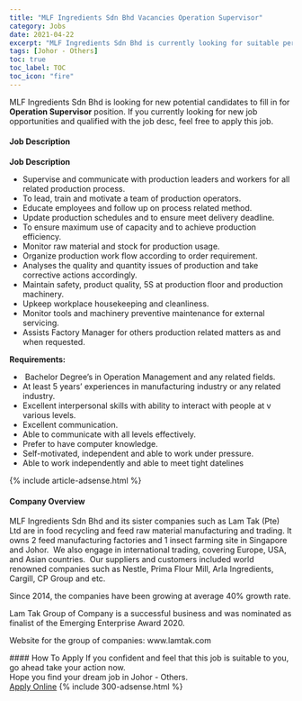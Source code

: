 ```yaml
---
title: "MLF Ingredients Sdn Bhd Vacancies Operation Supervisor" 
category: Jobs 
date: 2021-04-22 
excerpt: "MLF Ingredients Sdn Bhd is currently looking for suitable person to fill in the Operation Supervisor which based in Johor - Others" 
tags: [Johor - Others] 
toc: true 
toc_label: TOC 
toc_icon: "fire" 
--- 
```


<p>MLF Ingredients Sdn Bhd is looking for new potential candidates to fill in for <b>Operation Supervisor</b> position. If you currently looking for new job opportunities and qualified with the job desc, feel free to apply this job.
</p><div><div><h4>Job Description</h4></div><div><div><span><div><p><strong>Job Description</strong></p><ul><li><span>Supervise and communicate with production leaders and workers for all related production process.</span></li><li><span>To lead, train and motivate a team of production operators.</span></li><li><span>Educate employees and follow up on process related method.</span></li><li><span>Update production schedules and to ensure meet delivery deadline.</span></li><li><span>To ensure maximum use of capacity and to achieve production efficiency.</span></li><li><span>Monitor raw material and stock for production usage.</span></li><li><span>Organize production work flow according to order requirement.</span></li><li><span>Analyses the quality and quantity issues of production and take corrective actions accordingly.</span></li><li><span>Maintain safety, product quality, 5S at production floor and production machinery.</span></li><li><span>Upkeep workplace housekeeping and cleanliness.</span></li><li><span>Monitor tools and machinery preventive maintenance for external servicing.</span></li><li><span>Assists Factory Manager for others production related matters as and when requested.</span></li></ul><p><strong>Requirements:</strong></p><ul><li><span>&#160;Bachelor Degree&#8217;s in Operation Management and any related fields.</span></li><li><span>At least 5 years&#8217; experiences in manufacturing industry or any related industry.</span></li><li><span>Excellent interpersonal skills with ability to interact with people at </span><span>v various levels.</span></li><li><span>Excellent communication.</span></li><li><span>Able to communicate with all levels effectively.</span></li><li><span>Prefer to have computer knowledge.</span></li><li><span>Self-motivated, independent and able to work under pressure.</span></li><li><span>Able to work independently and able to meet tight datelines</span></li></ul></div></span></div></div></div> 
{% include article-adsense.html %} 
<div><div><h4>Company Overview</h4></div><div><div><span><div><p>MLF Ingredients Sdn Bhd and its sister companies such as Lam Tak (Pte) Ltd&#160;are in food recycling and feed raw material manufacturing and trading.&#160;It owns 2 feed manufacturing factories and 1 insect farming site in Singapore and Johor.&#160;&#160;We also engage in international trading, covering Europe, USA, and Asian countries.&#160;&#160;Our suppliers and customers included world renowned companies such as Nestle, Prima Flour Mill, Arla Ingredients, Cargill, CP Group and etc.&#160;</p><p>Since 2014, the companies have been growing at average 40% growth rate.</p><p>Lam Tak Group of Company is a successful business and was nominated as finalist of the Emerging Enterprise Award 2020.</p><p>Website for the group of companies:&#160;www.lamtak.com</p></div></span></div></div></div> 
#### How To Apply 
If you confident and feel that this job is suitable to you, go ahead take your action now. <br/> 
Hope you find your dream job in Johor - Others. <br/> 
<a href="https://www.jobstreet.com.my/en/job/operation-supervisor-4543994?jobId=jobstreet-my-job-4543994&" class="btn btn--info" target="_blank" rel="nofollow noopenner">Apply Online</a> 
{% include 300-adsense.html %} 